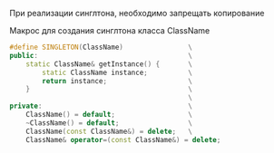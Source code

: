 При реализации синглтона, необходимо запрещать копирование

Макрос для создания синглтона класса ClassName

```cpp
#define SINGLETON(ClassName)                \
public:                                     \
    static ClassName& getInstance() {       \
        static ClassName instance;          \
        return instance;                    \
    }                                       \
                                            \
private:                                    \
    ClassName() = default;                  \
    ~ClassName() = default;                 \
    ClassName(const ClassName&) = delete;   \
    ClassName& operator=(const ClassName&) = delete;
```

